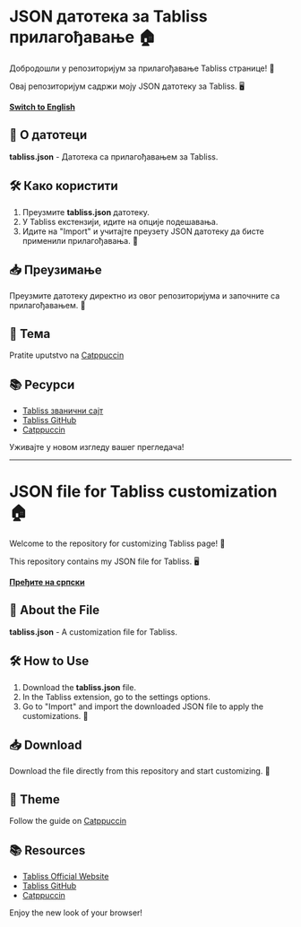 # JSON датотека за Tabliss прилагођавање 🏠

Добродошли у репозиторијум за прилагођавање Tabliss странице! 🚀

Овај репозиторијум садржи моју JSON датотеку за Tabliss. 🖥️

[**Switch to English**](#tabliss-customization-json)

## 📄 О датотеци

**tabliss.json** - Датотека са прилагођавањем за Tabliss.

## 🛠️ Како користити

1. Преузмите **tabliss.json** датотеку.
2. У Tabliss екстензији, идите на опције подешавања.
3. Идите на "Import" и учитајте преузету JSON датотеку да бисте применили прилагођавања. 🎨

## 📥 Преузимање

Преузмите датотеку директно из овог репозиторијума и започните са прилагођавањем. 🎉

## 🎨 Тема

Pratite uputstvo na [Catppuccin](https://github.com/catppuccin/firefox)

## 📚 Ресурси

- [Tabliss званични сајт](https://tabliss.io)
- [Tabliss GitHub](https://github.com/joelshepherd/tabliss)
- [Catppuccin](https://github.com/catppuccin)

Уживајте у новом изгледу вашег прегледача! 



---

# JSON file for Tabliss customization 🏠

Welcome to the repository for customizing Tabliss page! 🚀

This repository contains my JSON file for Tabliss. 🖥️

[**Пређите на српски**](#tabliss-customization-json)

## 📄 About the File

**tabliss.json** - A customization file for Tabliss.

## 🛠️ How to Use

1. Download the **tabliss.json** file.
2. In the Tabliss extension, go to the settings options.
3. Go to "Import" and import the downloaded JSON file to apply the customizations. 🎨

## 📥 Download

Download the file directly from this repository and start customizing. 🎉

## 🎨 Theme

Follow the guide on [Catppuccin](https://github.com/catppuccin/firefox)

## 📚 Resources

- [Tabliss Official Website](https://tabliss.io)
- [Tabliss GitHub](https://github.com/joelshepherd/tabliss)
- [Catppuccin](https://github.com/catppuccin)

Enjoy the new look of your browser! 
